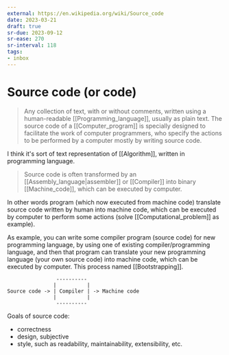 ```yaml
---
external: https://en.wikipedia.org/wiki/Source_code
date: 2023-03-21
draft: true
sr-due: 2023-09-12
sr-ease: 270
sr-interval: 118
tags:
- inbox
---
```


# Source code (or code)

> Any collection of text, with or without comments, written using a
> human-readable [[Programming_language]], usually as plain text. The source
> code of a [[Computer_program]] is specially designed to facilitate the work of
> computer programmers, who specify the actions to be performed by a computer
> mostly by writing source code.

I think it's sort of text representation of [[Algorithm]], written in
programming language.

> Source code is often transformed by an [[Assembly_language|assembler]] or
> [[Compiler]] into binary [[Machine_code]], which can be executed by computer.

In other words program (which now executed from machine code) translate source
code written by human into machine code, which can be executed by computer to
perform some actions (solve [[Computational_problem]] as example).

As example, you can write some compiler program (source code) for new
programming language, by using one of existing compiler/programming language,
and then that program can translate your new programming language (your own
source code) into machine code, which can be executed by computer. This process
named [[Bootstrapping]].

```
                ----------
               |          |
Source code -> | Compiler | -> Machine code
               |          |
                ----------

```

Goals of source code:

- correctness
- design, subjective
- style, such as readability, maintainability, extensibility, etc.
